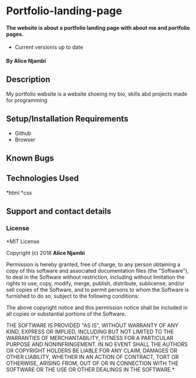 # Portfolio-landing-page
#### The website is about a portfolio landing page with about me and portfolio pages.
* Current versionis up to date
#### By **Alice Njambi**
## Description
My portfolio website is a website shoeing my bio, skills abd projects made for programming
## Setup/Installation Requirements
* Github
* Browser
## Known Bugs

## Technologies Used
*html
*css
## Support and contact details
### License
*MIT License

Copyright (c) 2018 **Alice Njambi**

Permission is hereby granted, free of charge, to any person obtaining a copy
of this software and associated documentation files (the "Software"), to deal
in the Software without restriction, including without limitation the rights
to use, copy, modify, merge, publish, distribute, sublicense, and/or sell
copies of the Software, and to permit persons to whom the Software is
furnished to do so, subject to the following conditions:

The above copyright notice and this permission notice shall be included in all
copies or substantial portions of the Software.

THE SOFTWARE IS PROVIDED "AS IS", WITHOUT WARRANTY OF ANY KIND, EXPRESS OR
IMPLIED, INCLUDING BUT NOT LIMITED TO THE WARRANTIES OF MERCHANTABILITY,
FITNESS FOR A PARTICULAR PURPOSE AND NONINFRINGEMENT. IN NO EVENT SHALL THE
AUTHORS OR COPYRIGHT HOLDERS BE LIABLE FOR ANY CLAIM, DAMAGES OR OTHER
LIABILITY, WHETHER IN AN ACTION OF CONTRACT, TORT OR OTHERWISE, ARISING FROM,
OUT OF OR IN CONNECTION WITH THE SOFTWARE OR THE USE OR OTHER DEALINGS IN THE
SOFTWARE.*

  
